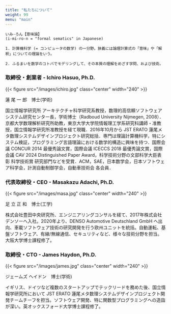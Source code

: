 ```yaml
---
title: "私たちについて"
weight: 99
menu: "main"
---
```


```Haskel
いみ-ろん【意味論】
(i-mi-ro-n = "formal sematics" in Japanese)

1. 計算機科学 (= コンピュータの数学) の一分野。狭義には論理計算式の「意味」や「解釈」についての理論をいう。

2. ふるまいを数学のコトバでモデリングして、その本質の理解をめざす学問、および技術。
```

### 取締役・創業者 - Ichiro Hasuo, Ph.D.

{{< figure src="/images/ichiro.jpg" class="center" width="240" >}}

蓮 尾 一 郎　博士(学術)

国立情報学研究所 アーキテクチャ科学研究系教授，数理的高信頼ソフトウェアシステム研究センター長，学術博士（Radboud University Nijmegen, 2008）．京都大学数理解析研究所助教，東京大学大学院情報理工学系研究科講師・准教授，国立情報学研究所准教授を経て現職．2016年10月から JST ERATO 蓮尾メタ数理システムデザインプロジェクト研究総括．専門は理論計算機科学，特にシステム検証，プログラミング言語理論における数学的構造に興味を持つ．国際会議 CONCUR 2014 最優秀論文賞，国際会議 ICECCS 2018 最優秀論文賞，国際会議 CAV 2024 Distinguished Paper Award，科学技術分野の文部科学大臣表彰 科学技術賞 研究部門などを受賞．ACM，SAE，日本数学会，日本ソフトウェア科学会，計測自動制御学会，自動車技術会 各会員．

### 代表取締役・CEO - Masakazu Adachi, Ph.D.

{{< figure src="/images/masa.jpg" class="center" width="240" >}}

足 立 正 和　博士(工学)

株式会社豊田中央研究所、エンジニアリングコンサルを経て、2017年株式会社デンソーへ入社。2020年より、DENSO Automotive Deutschland GmbH へ出向、車載ソフトウェア技術の研究開発を行う欧州ユニットを統括。自動運転、基盤ソフトウェア、有線/無線通信、セキュリティなど、様々な技術分野を担当。大阪大学博士課程修了。

### 取締役・CTO - James Haydon, Ph.D.

{{< figure src="/images/james.jpg" class="center" width="240" >}}

ジェームズ ヘイドン　博士(学術)

イギリス、ドイツなど複数のスタートアップでテックリードを務めた後、国立情報学研究所において JST ERATO 蓮尾メタ数理システムデザインプロジェクト開発チームチーフを担当。ソフトウェア開発、特に関数型プログラミングへの造詣が深い。英オックスフォード大学博士課程修了。
